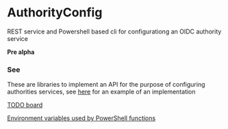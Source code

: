 # AuthorityConfig
REST service and Powershell based cli for configurationg an OIDC authority service

**Pre alpha**

### See

These are libraries to implement an API for the purpose of configuring authorities services, see [here](https://github.com/Aha43/DipsFrontAuthorityConfig/) for an example of an implementation

[TODO board](https://github.com/Aha43/AuthorityConfig/projects/1)

[Environment variables used by PowerShell functions](https://github.com/Aha43/AuthorityConfig/wiki/Envirnment-variables-used-by-PowerShell-finctions)
